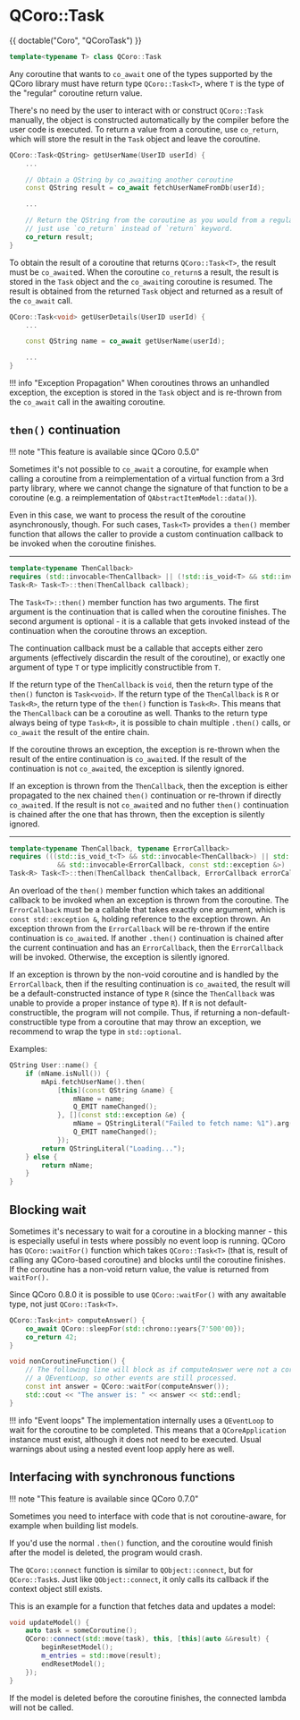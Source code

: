 <!--
SPDX-FileCopyrightText: 2022 Daniel Vrátil <dvratil@kde.org>

SPDX-License-Identifier: GFDL-1.3-or-later
-->

# QCoro::Task

{{ doctable("Coro", "QCoroTask") }}

```cpp
template<typename T> class QCoro::Task
```

Any coroutine that wants to `co_await` one of the types supported by the QCoro library must have
return type `QCoro::Task<T>`, where `T` is the type of the "regular" coroutine return value.

There's no need by the user to interact with or construct `QCoro::Task` manually, the object is
constructed automatically by the compiler before the user code is executed. To return a value
from a coroutine, use `co_return`, which will store the result in the `Task` object and leave
the coroutine.

```cpp
QCoro::Task<QString> getUserName(UserID userId) {
    ...

    // Obtain a QString by co_awaiting another coroutine
    const QString result = co_await fetchUserNameFromDb(userId);

    ...

    // Return the QString from the coroutine as you would from a regular function,
    // just use `co_return` instead of `return` keyword.
    co_return result;
}
```

To obtain the result of a coroutine that returns `QCoro::Task<T>`, the result must be `co_await`ed.
When the coroutine `co_return`s a result, the result is stored in the `Task` object and the `co_await`ing
coroutine is resumed. The result is obtained from the returned `Task` object and returned as a result
of the `co_await` call.

```cpp
QCoro::Task<void> getUserDetails(UserID userId) {
    ...

    const QString name = co_await getUserName(userId);

    ...
}
```

!!! info "Exception Propagation"
    When coroutines throws an unhandled exception, the exception is stored in the `Task` object and
    is re-thrown from the `co_await` call in the awaiting coroutine.

## `then()` continuation

!!! note "This feature is available since QCoro 0.5.0"

Sometimes it's not possible to `co_await` a coroutine, for example when calling a coroutine from a
reimplementation of a virtual function from a 3rd party library, where we cannot change the signature
of that function to be a coroutine (e.g. a reimplementation of `QAbstractItemModel::data()`).

Even in this case, we want to process the result of the coroutine asynchronously, though. For such
cases, `Task<T>` provides a `then()` member function that allows the caller to provide a custom
continuation callback to be invoked when the coroutine finishes.

---

```cpp
template<typename ThenCallback>
requires (std::invocable<ThenCallback> || (!std::is_void<T> && std::invocable<ThenCallback, T>))
Task<R> Task<T>::then(ThenCallback callback);
```

The `Task<T>::then()` member function has two arguments. The first argument is the continuation
that is called when the coroutine finishes. The second argument is optional - it is a callable
that gets invoked instead of the continuation when the coroutine throws an exception.

The continuation callback must be a callable that accepts either zero arguments (effectively
discardin the result of the coroutine), or exactly one argument of type `T` or type implicitly
constructible from `T`.

If the return type of the `ThenCallback` is `void`, then the return type of the `then()` functon is
`Task<void>`. If the return type of the `ThenCallback` is `R` or `Task<R>`, the return type of the
`then()` function is `Task<R>`. This means that the `ThenCallback` can be a coroutine as well. Thanks
to the return type always being of type `Task<R>`, it is possible to chain multiple `.then()` calls,
or `co_await` the result of the entire chain.

If the coroutine throws an exception, the exception is re-thrown when the result of the entire
continuation is `co_await`ed. If the result of the continuation is not `co_await`ed, the exception
is silently ignored.

If an exception is thrown from the `ThenCallback`, then the exception is either propagated to the nex
chained `then()` continuation or re-thrown if directly `co_await`ed. If the result is not `co_await`ed
and no futher `then()` continuation is chained after the one that has thrown, then the exception is
silently ignored.

---

```cpp
template<typename ThenCallback, typename ErrorCallback>
requires (((std::is_void_t<T> && std::invocable<ThenCallback>) || std::invocable<ThenCallback, T>)
            && std::invocable<ErrorCallback, const std::exception &>)
Task<R> Task<T>::then(ThenCallback thenCallback, ErrorCallback errorCallback);
```

An overload of the `then()` member function which takes an additional callback to be invoked when
an exception is thrown from the coroutine. The `ErrorCallback` must be a callable that takes exactly
one argument, which is `const std::exception &`, holding reference to the exception thrown. An exception
thrown from the `ErrorCallback` will be re-thrown if the entire continuation is `co_await`ed. If another
`.then()` continuation is chained after the current continuation and has an `ErrorCallback`, then the
`ErrorCallback` will be invoked. Otherwise, the exception is silently ignored.

If an exception is thrown by the non-void coroutine and is handled by the `ErrorCallback`, then if the
resulting continuation is `co_await`ed, the result will be a default-constructed instance of type `R`
(since the `ThenCallback` was unable to provide a proper instance of type `R`). If `R` is not default-
constructible, the program will not compile. Thus, if returning a non-default-constructible type from
a coroutine that may throw an exception, we recommend to wrap the type in `std::optional`.

Examples:

```cpp
QString User::name() {
    if (mName.isNull()) {
        mApi.fetchUserName().then(
            [this](const QString &name) {
                mName = name;
                Q_EMIT nameChanged();
            }, [](const std::exception &e) {
                mName = QStringLiteral("Failed to fetch name: %1").arg(e.what());
                Q_EMIT nameChanged();
            });
        return QStringLiteral("Loading...");
    } else {
        return mName;
    }
}
```

## Blocking wait

Sometimes it's necessary to wait for a coroutine in a blocking manner - this is especially useful
in tests where possibly no event loop is running. QCoro has `QCoro::waitFor()` function
which takes `QCoro::Task<T>` (that is, result of calling any QCoro-based coroutine) and blocks
until the coroutine finishes. If the coroutine has a non-void return value, the value is returned
from `waitFor().`

Since QCoro 0.8.0 it is possible to use `QCoro::waitFor()` with any awaitable type, not just `QCoro::Task<T>`.

```cpp
QCoro::Task<int> computeAnswer() {
    co_await QCoro::sleepFor(std::chrono::years{7'500'00});
    co_return 42;
}

void nonCoroutineFunction() {
    // The following line will block as if computeAnswer were not a coroutine. It will internally run a
    // a QEventLoop, so other events are still processed.
    const int answer = QCoro::waitFor(computeAnswer());
    std::cout << "The answer is: " << answer << std::endl;
}
```

!!! info "Event loops"
    The implementation internally uses a `QEventLoop` to wait for the coroutine to be completed.
    This means that a `QCoreApplication` instance must exist, although it does not need to be
    executed. Usual warnings about using a nested event loop apply here as well.

## Interfacing with synchronous functions

!!! note "This feature is available since QCoro 0.7.0"

Sometimes you need to interface with code that is not coroutine-aware, for example when building list models.

If you'd use the normal `.then()` function, and the coroutine would finish after the model is deleted, the program would crash.

The `QCoro::connect` function is similar to `QObject::connect`,
but for `QCoro::Task`s.
Just like `QObject::connect`, it only calls its callback if the context object still exists.

This is an example for a function that fetches data and updates a model:
```cpp
void updateModel() {
    auto task = someCoroutine();
    QCoro::connect(std::move(task), this, [this](auto &&result) {
        beginResetModel();
        m_entries = std::move(result);
        endResetModel();
    });
}
```

If the model is deleted before the coroutine finishes, the connected lambda will not be called.
